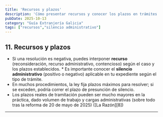 ```yaml
---
title: 'Recursos y plazos'
description: 'Cómo presentar recursos y conocer los plazos en trámites de extranjería.'
pubDate: 2025-10-13
category: "Guía Extranjería Galicia"
tags: ["recursos","silencio administrativo"]
---
```


## 11. Recursos y plazos 

* Si una resolución es negativa, puedes interponer **recurso** (reconsideración, recurso administrativo, contencioso) según el caso y los plazos establecidos. * Es importante conocer el **silencio administrativo** (positivo o negativo) aplicable en tu expediente según el tipo de trámite.
* En muchos procedimientos, la ley fija plazos máximos para resolver; si se exceden, podría correr el plazo de presunción de silencio. 
* Los plazos reales de tramitación pueden ser mucho mayores en la práctica, dado volumen de trabajo y cargas administrativas (sobre todo tras la reforma de 20 de mayo de 2025) ([La Razón][8])
---
